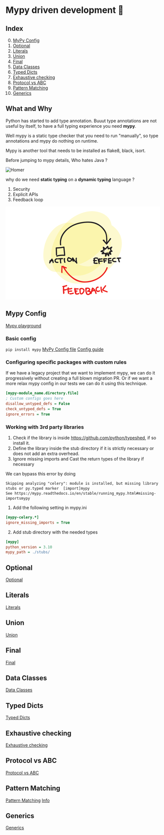 # Mypy driven development 🐍

## Index

0. [MyPy Config](#mypy-config)
1. [Optional](#optional)
2. [Literals](./src/literals.py)
3. [Union](./src/union_type.py)
4. [Final](#final)
5. [Data Classes](./src/dataclasses.py)
6. [Typed Dicts](#typed-dicts)
7. [Exhaustive checking](./src/exhaustive_checking/__init__.py)
8. [Protocol vs ABC](./src/protocol_vs_abc.py)
9. [Pattern Matching](./src/pattern_matching.py)
10. [Generics](./src/generics/__init__.py)

## What and Why

Python has started to add type annotation. Buuut type annotations are not useful by itself, to have a full typing experience you need **mypy**.

Well mypy is a static type checker that you need to run "manually", so type annotations and mypy do nothing on runtime.

Mypy is another tool that needs to be installed as flake8, black, isort.

Before jumping to mypy details, Who hates Java ?

![Homer](./assets/homer.gif)

why do we need **static typing** on a **dynamic typing** language ?

1. Security
2. Explicit APIs
3. Feedback loop

![Feedback loop](./assets/feedbackLoop.png)

## Mypy Config

[Mypy playground](https://mypy-play.net/?mypy=latest&python=3.10)

### Basic config

`pip install mypy`
[MyPy Config file](./mypy.ini)
[Config guide](https://mypy.readthedocs.io/en/stable/config_file.html)

### Configuring specific packages with custom rules

If we have a legacy project that we want to implement mypy, we can do it
progressively without creating a full blown migration PR.
Or if we want a more relax mypy config in our tests we can do it using this technique.

```ini
[mypy-module_name.directory.file]
; Custom configs goes here
disallow_untyped_defs = False
check_untyped_defs = True
ignore_errors = True
```

### Working with 3rd party libraries

1. Check if the library is inside https://github.com/python/typeshed, if so install it.
2. Define the library inside the stub directory if it is strictly necessary or does not add an extra overhead.
3. Ignore missing imports and Cast the return types of the library if necessary

We can bypass this error by doing

```
Skipping analyzing "celery": module is installed, but missing library stubs or py.typed marker  [import]mypy
See https://mypy.readthedocs.io/en/stable/running_mypy.html#missing-importsmypy
```

1. Add the following setting in mypy.ini

```ini
[mypy-celery.*]
ignore_missing_imports = True
```

2. Add stub directory with the needed types

```ini
[mypy]
python_version = 3.10
mypy_path = ./stubs/
```

## Optional

[Optional](./src/optional.py)

## Literals

[Literals](./src/literals.py)

## Union

[Union](./src/union_type.py)

## Final

[Final](./src/final_type.py)

## Data Classes

[Data Classes](./src/dataclasses.py)

## Typed Dicts

[Typed Dicts](./src/typed_dicts.py)

## Exhaustive checking

[Exhaustive checking](./src/exhaustive_checking/__init__.py)

## Protocol vs ABC

[Protocol vs ABC](./src/protocol_vs_abc.py)

## Pattern Matching

[Pattern Matching](./src/pattern_matching.py)
[Info](https://peps.python.org/pep-0636/#abstract)

## Generics

[Generics](./src/generics/__init__.py)
